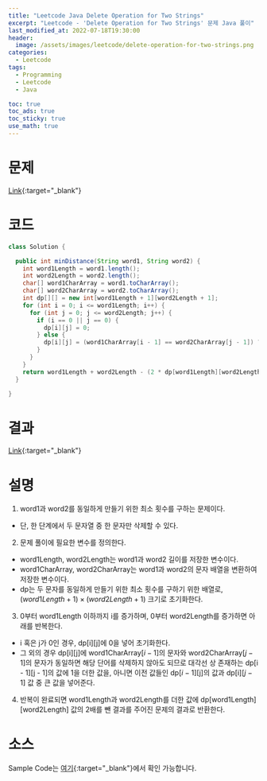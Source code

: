 ```yaml
---
title: "Leetcode Java Delete Operation for Two Strings"
excerpt: "Leetcode - 'Delete Operation for Two Strings' 문제 Java 풀이"
last_modified_at: 2022-07-18T19:30:00
header:
  image: /assets/images/leetcode/delete-operation-for-two-strings.png
categories:
  - Leetcode
tags:
  - Programming
  - Leetcode
  - Java

toc: true
toc_ads: true
toc_sticky: true
use_math: true
---
```

# 문제
[Link](https://leetcode.com/problems/delete-operation-for-two-strings/){:target="_blank"}

# 코드
```java
class Solution {

  public int minDistance(String word1, String word2) {
    int word1Length = word1.length();
    int word2Length = word2.length();
    char[] word1CharArray = word1.toCharArray();
    char[] word2CharArray = word2.toCharArray();
    int dp[][] = new int[word1Length + 1][word2Length + 1];
    for (int i = 0; i <= word1Length; i++) {
      for (int j = 0; j <= word2Length; j++) {
        if (i == 0 || j == 0) {
          dp[i][j] = 0;
        } else {
          dp[i][j] = (word1CharArray[i - 1] == word2CharArray[j - 1]) ? dp[i - 1][j - 1] + 1 : Math.max(dp[i - 1][j], dp[i][j - 1]);
        }
      }
    }
    return word1Length + word2Length - (2 * dp[word1Length][word2Length]);
  }

}
```

# 결과
[Link](https://leetcode.com/submissions/detail/750147526/){:target="_blank"}

# 설명
1. word1과 word2를 동일하게 만들기 위한 최소 횟수를 구하는 문제이다.
- 단, 한 단계에서 두 문자열 중 한 문자만 삭제할 수 있다.

2. 문제 풀이에 필요한 변수를 정의한다.
- word1Length, word2Length는 word1과 word2 길이를 저장한 변수이다.
- word1CharArray, word2CharArray는 word1과 word2의 문자 배열을 변환하여 저장한 변수이다.
- dp는 두 문자를 동일하게 만들기 위한 최소 횟수를 구하기 위한 배열로, $(word1Length + 1) \times (word2Length + 1)$ 크기로 초기화한다.

3. 0부터 word1Length 이하까지 i를 증가하며, 0부터 word2Length를 증가하면 아래를 반복한다.
- i 혹은 j가 0인 경우, dp[i][j]에 0을 넣어 초기화한다.
- 그 외의 경우 dp[i][j]에 word1CharArray[$i - 1$]의 문자와 word2CharArray[$j - 1$]의 문자가 동일하면 해당 단어를 삭제하지 않아도 되므로 대각선 상 존재하는 dp[i - 1][j - 1]의 값에 1을 더한 값을, 아니면 이전 값들인 dp[$i - 1$][j]의 값과 dp[i][$j - 1$] 값 중 큰 값을 넣어준다.

4. 반복이 완료되면 word1Length과 word2Length를 더한 값에 dp[word1Length][word2Length] 값의 2배를 뺀 결과를 주어진 문제의 결과로 반환한다.

# 소스
Sample Code는 [여기](https://github.com/GracefulSoul/leetcode/blob/master/src/main/java/gracefulsoul/problems/DeleteOperationForTwoStrings.java){:target="_blank"}에서 확인 가능합니다.